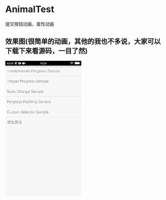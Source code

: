 # AnimalTest
提交按钮动画，属性动画
## 效果图(很简单的动画，其他的我也不多说，大家可以下载下来看源码，一目了然)
![](https://github.com/dengdaoyus/AnimalTest/blob/master/gif/1513844730727.gif?raw=true)
